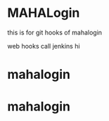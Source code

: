 # MAHALogin
this is for git hooks  of mahalogin

web hooks call jenkins
hi


# mahalogin
# mahalogin
